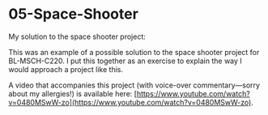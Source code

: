 # 05-Space-Shooter
My solution to the space shooter project:

This was an example of a possible solution to the space shooter project for BL-MSCH-C220. I put this together as an exercise to explain the way I would approach a project like this. 

A video that accompanies this project (with voice-over commentary—sorry about my allergies!) is available here: [https://www.youtube.com/watch?v=0480MSwW-zo](https://www.youtube.com/watch?v=0480MSwW-zo).